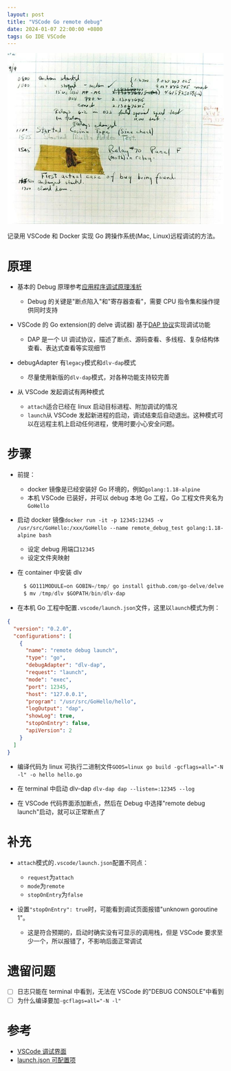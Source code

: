 ```yaml
---
layout: post
title: "VSCode Go remote debug"
date: 2024-01-07 22:00:00 +0800
tags: Go IDE VSCode
---
```


![debug](/assets/images/2024-01-07-VSCode_remote_debug_1.png)

记录用 VSCode 和 Docker 实现 Go 跨操作系统(Mac, Linux)远程调试的方法。

# 原理

- 基本的 Debug 原理参考[应用程序调试原理浅析](https://mp.weixin.qq.com/s/M3ZroS_01ej0fm56XHiqQA)

  - Debug 的关键是"断点陷入"和"寄存器查看"，需要 CPU 指令集和操作提供同时支持

- VSCode 的 Go extension(的 delve 调试器) 基于[DAP 协议](https://microsoft.github.io/debug-adapter-protocol/overview)实现调试功能

  - DAP 是一个 UI 调试协议，描述了断点、源码查看、多线程、复杂结构体查看、表达式查看等实现细节

- debugAdapter 有`legacy`模式和`dlv-dap`模式

  - 尽量使用新版的`dlv-dap`模式，对各种功能支持较完善

- 从 VSCode 发起调试有两种模式
  - `attach`适合已经在 linux 启动目标进程、附加调试的情况
  - `launch`从 VSCode 发起新进程的启动，调试结束后自动退出。这种模式可以在远程主机上启动任何进程，使用时要小心安全问题。

# 步骤

- 前提：

  - docker 镜像是已经安装好 Go 环境的，例如`golang:1.18-alpine`
  - 本机 VSCode 已装好，并可以 debug 本地 Go 工程，Go 工程文件夹名为`GoHello`

- 启动 docker 镜像`docker run -it -p 12345:12345 -v /usr/src/GoHello:/xxx/GoHello --name remote_debug_test golang:1.18-alpine bash`

  - 设定 debug 用端口`12345`
  - 设定文件夹映射

- 在 container 中安装 dlv

  ```s
    $ GO111MODULE=on GOBIN=/tmp/ go install github.com/go-delve/delve/cmd/dlv@master
    $ mv /tmp/dlv $GOPATH/bin/dlv-dap
  ```

- 在本机 Go 工程中配置`.vscode/launch.json`文件，这里以`launch`模式为例：

```json
{
  "version": "0.2.0",
  "configurations": [
    {
      "name": "remote debug launch",
      "type": "go",
      "debugAdapter": "dlv-dap",
      "request": "launch",
      "mode": "exec",
      "port": 12345,
      "host": "127.0.0.1",
      "program": "/usr/src/GoHello/hello",
      "logOutput": "dap",
      "showLog": true,
      "stopOnEntry": false,
      "apiVersion": 2
    }
  ]
}
```

- 编译代码为 linux 可执行二进制文件`GOOS=linux go build -gcflags=all="-N -l" -o hello hello.go`

- 在 terminal 中启动 dlv-dap `dlv-dap dap --listen=:12345 --log`

- 在 VSCode 代码界面添加断点，然后在 Debug 中选择"remote debug launch"启动，就可以正常断点了

# 补充

- `attach`模式的`.vscode/launch.json`配置不同点：

  - `request`为`attach`
  - `mode`为`remote`
  - `stopOnEntry`为`false`

- 设置`"stopOnEntry": true`时，可能看到调试页面报错"unknown goroutine 1"。
  - 这是符合预期的，启动时确实没有可显示的调用栈，但是 VSCode 要求至少一个，所以报错了，不影响后面正常调试

# 遗留问题

- [ ] 日志只能在 terminal 中看到，无法在 VSCode 的"DEBUG CONSOLE"中看到
- [ ] 为什么编译要加`-gcflags=all="-N -l"`

# 参考

- [VSCode 调试界面](https://code.visualstudio.com/docs/editor/debugging)
- [launch.json 可配置项](https://github.com/golang/vscode-go/wiki/debugging#launchjson-attributes)
